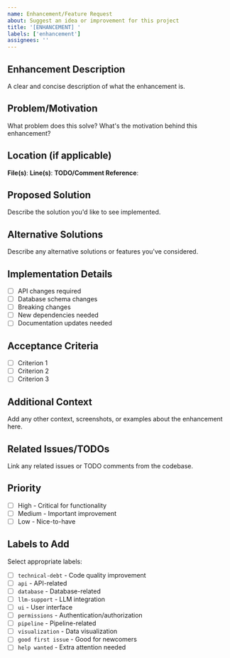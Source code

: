 ```yaml
---
name: Enhancement/Feature Request
about: Suggest an idea or improvement for this project
title: '[ENHANCEMENT] '
labels: ['enhancement']
assignees: ''
---
```


## Enhancement Description
A clear and concise description of what the enhancement is.

## Problem/Motivation
What problem does this solve? What's the motivation behind this enhancement?

## Location (if applicable)
**File(s)**: 
**Line(s)**: 
**TODO/Comment Reference**: 

## Proposed Solution
Describe the solution you'd like to see implemented.

## Alternative Solutions
Describe any alternative solutions or features you've considered.

## Implementation Details
- [ ] API changes required
- [ ] Database schema changes
- [ ] Breaking changes
- [ ] New dependencies needed
- [ ] Documentation updates needed

## Acceptance Criteria
- [ ] Criterion 1
- [ ] Criterion 2
- [ ] Criterion 3

## Additional Context
Add any other context, screenshots, or examples about the enhancement here.

## Related Issues/TODOs
Link any related issues or TODO comments from the codebase.

## Priority
- [ ] High - Critical for functionality
- [ ] Medium - Important improvement
- [ ] Low - Nice-to-have

## Labels to Add
Select appropriate labels:
- [ ] `technical-debt` - Code quality improvement
- [ ] `api` - API-related
- [ ] `database` - Database-related
- [ ] `llm-support` - LLM integration
- [ ] `ui` - User interface
- [ ] `permissions` - Authentication/authorization
- [ ] `pipeline` - Pipeline-related
- [ ] `visualization` - Data visualization
- [ ] `good first issue` - Good for newcomers
- [ ] `help wanted` - Extra attention needed